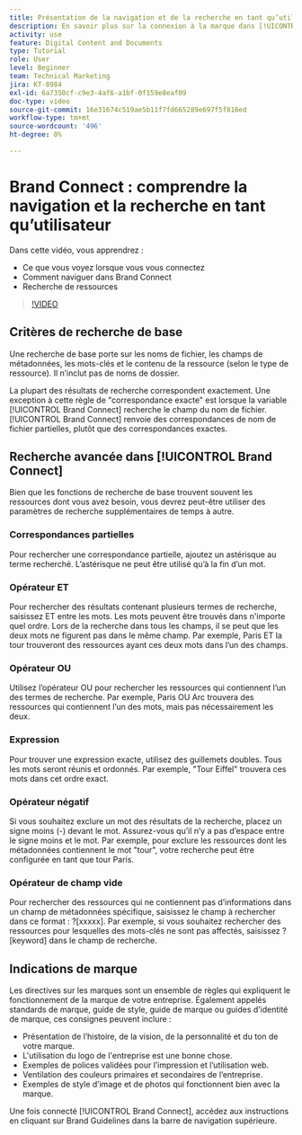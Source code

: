 ```yaml
---
title: Présentation de la navigation et de la recherche en tant qu’utilisateur
description: En savoir plus sur la connexion à la marque dans [!UICONTROL Gestion des actifs numériques Workfront] et comment la parcourir.
activity: use
feature: Digital Content and Documents
type: Tutorial
role: User
level: Beginner
team: Technical Marketing
jira: KT-8984
exl-id: 6a7350cf-c9e3-4af6-a1bf-0f159e8eaf09
doc-type: video
source-git-commit: 16e31674c519ae5b11f7fd665289e697f5f816ed
workflow-type: tm+mt
source-wordcount: '496'
ht-degree: 0%

---
```


# Brand Connect : comprendre la navigation et la recherche en tant qu’utilisateur

Dans cette vidéo, vous apprendrez :

* Ce que vous voyez lorsque vous vous connectez
* Comment naviguer dans Brand Connect
* Recherche de ressources

>[!VIDEO](https://video.tv.adobe.com/v/335246/?quality=12&learn=on)

## Critères de recherche de base

Une recherche de base porte sur les noms de fichier, les champs de métadonnées, les mots-clés et le contenu de la ressource (selon le type de ressource). Il n’inclut pas de noms de dossier.

La plupart des résultats de recherche correspondent exactement. Une exception à cette règle de &quot;correspondance exacte&quot; est lorsque la variable [!UICONTROL Brand Connect] recherche le champ du nom de fichier. [!UICONTROL Brand Connect] renvoie des correspondances de nom de fichier partielles, plutôt que des correspondances exactes.

## Recherche avancée dans [!UICONTROL Brand Connect]

Bien que les fonctions de recherche de base trouvent souvent les ressources dont vous avez besoin, vous devrez peut-être utiliser des paramètres de recherche supplémentaires de temps à autre.

### Correspondances partielles

Pour rechercher une correspondance partielle, ajoutez un astérisque au terme recherché. L’astérisque ne peut être utilisé qu’à la fin d’un mot.

### Opérateur ET

Pour rechercher des résultats contenant plusieurs termes de recherche, saisissez ET entre les mots. Les mots peuvent être trouvés dans n&#39;importe quel ordre. Lors de la recherche dans tous les champs, il se peut que les deux mots ne figurent pas dans le même champ. Par exemple, Paris ET la tour trouveront des ressources ayant ces deux mots dans l’un des champs.

### Opérateur OU

Utilisez l’opérateur OU pour rechercher les ressources qui contiennent l’un des termes de recherche. Par exemple, Paris OU Arc trouvera des ressources qui contiennent l’un des mots, mais pas nécessairement les deux.

### Expression

Pour trouver une expression exacte, utilisez des guillemets doubles. Tous les mots seront réunis et ordonnés. Par exemple, &quot;Tour Eiffel&quot; trouvera ces mots dans cet ordre exact.

### Opérateur négatif

Si vous souhaitez exclure un mot des résultats de la recherche, placez un signe moins (-) devant le mot. Assurez-vous qu’il n’y a pas d’espace entre le signe moins et le mot. Par exemple, pour exclure les ressources dont les métadonnées contiennent le mot &quot;tour&quot;, votre recherche peut être configurée en tant que tour Paris.

### Opérateur de champ vide

Pour rechercher des ressources qui ne contiennent pas d’informations dans un champ de métadonnées spécifique, saisissez le champ à rechercher dans ce format : ?[xxxxx]. Par exemple, si vous souhaitez rechercher des ressources pour lesquelles des mots-clés ne sont pas affectés, saisissez ?[keyword] dans le champ de recherche.

## Indications de marque

Les directives sur les marques sont un ensemble de règles qui expliquent le fonctionnement de la marque de votre entreprise. Également appelés standards de marque, guide de style, guide de marque ou guides d’identité de marque, ces consignes peuvent inclure :

* Présentation de l’histoire, de la vision, de la personnalité et du ton de votre marque.
* L&#39;utilisation du logo de l&#39;entreprise est une bonne chose.
* Exemples de polices validées pour l’impression et l’utilisation web.
* Ventilation des couleurs primaires et secondaires de l’entreprise.
* Exemples de style d’image et de photos qui fonctionnent bien avec la marque.

Une fois connecté [!UICONTROL Brand Connect], accédez aux instructions en cliquant sur Brand Guidelines dans la barre de navigation supérieure.
